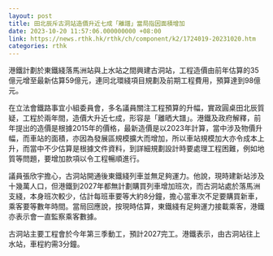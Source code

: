 ```yaml
---
layout: post
title: 田北辰斥古洞站造價升近七成「離譜」當局指因面積增加
date: 2023-10-20 11:57:06.000000000 +08:00
link: https://news.rthk.hk/rthk/ch/component/k2/1724019-20231020.htm
categories: rthk
---
```


港鐵計劃於東鐵綫落馬洲站與上水站之間興建古洞站，工程造價由前年估算的35億元增至最新估算59億元，連同北環綫項目規劃及前期工程費用，預算達到98億元。

在立法會鐵路事宜小組委員會，多名議員關注工程預算的升幅，實政圓桌田北辰質疑，工程於兩年間，造價大升近七成，形容是「離晒大譜」。港鐵及政府解釋，前年提出的造價是根據2015年的價格，最新造價是以2023年計算，當中涉及物價升幅，而車站的面積，亦因為發展區規模擴大而增加，所以車站規模加大亦令成本上升，而當中不少估算是根據文件資料，到詳細規劃設計時要處理工程困難，例如地質等問題，要增加款項以令工程暢順進行。

議員張欣宇擔心，古洞站開通後東鐵綫列車並無足夠運力。他說，現時建新站涉及十幾萬人口，但港鐵到2027年都無計劃購買列車增加班次，而古洞站處於落馬洲支綫，本身班次較少，估計每班車要等大約8分鐘，擔心當車次不足要購買新車，乘客要等數年時間。當局回應說，按現時估算，東鐵綫有足夠運力接載乘客，港鐵亦表示會一直監察乘客數據。

古洞站主要工程會於今年第三季動工，預計2027完工。港鐵表示，由古洞站往上水站，車程約需3分鐘。
